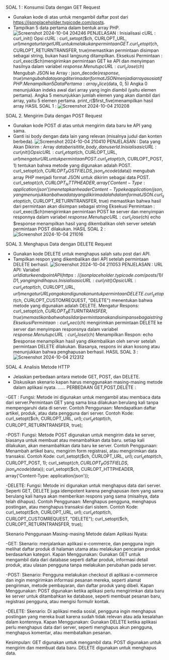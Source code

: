 SOAL 1 : Konsumsi Data dengan GET Request
- Gunakan kode di atas untuk mengambil daftar post dari https://jsonplaceholder.typicode.com/posts.
- Tampilkan 5 data pertama dalam bentuk array PHP.
  ![Screenshot 2024-10-04 204246](https://github.com/user-attachments/assets/845b5c4d-b10f-4ce6-82b6-12eb2e290156)
PENJELASAN :
Inisialisasi cURL :
curl_init()
Opsi cURL :
curl_setopt($ch, CURLOPT_URL, $url)mengatur target URL untuk melakukan permintaan GET.
curl_setopt($ch, CURLOPT_RETURNTRANSFER, true)memastikan permintaan disimpan sebagai string, bukan hasil langsung ditampilkan.
Eksekusi Permintaan :
curl_exec($ch)mengirimkan permintaan GET ke API dan menyimpan hasilnya dalam variabel $response.
Menutup cURL :
curl_close($ch)
Mengubah JSON ke Array :
json_decode($response, true)mengubah data yang diterima dari format JSON menjadi array asosiatif PHP.
Menampilkan 5 Data Pertama :
array_slice($data, 0, 5)
Angka 0 menunjukkan indeks awal dari array yang ingin diambil (yaitu elemen pertama).
Angka 5 menunjukkan jumlah elemen yang akan diambil dari array, yaitu 5 elemen pertama.
print_r($first_five)menampilkan hasil array
HASIL SOAL 1 :
![Screenshot 2024-10-04 210208](https://github.com/user-attachments/assets/b64911ca-4051-4e4f-9885-ca89b7174b76)


SOAL 2. Mengirim Data dengan POST Request
- Gunakan kode POST di atas untuk mengirim data baru ke API yang sama.
- Ganti isi body dengan data lain yang relevan (misalnya judul dan konten berbeda).
![Screenshot 2024-10-04 210410](https://github.com/user-attachments/assets/32cf829c-5ca4-4a8f-8407-36c808d69a73)
PENJELASAN :
Data yang Akan Dikirim :
Array $data berisi title, body, dan userId.
Inisialisasi cURL :
curl_init()
Opsi cURL :
curl_setopt($ch, CURLOPT_URL, $url) mengatur URL untuk permintaan POST.
curl_setopt($ch, CURLOPT_POST, 1) tentukan bahwa metode yang digunakan adalah POST.
curl_setopt($ch, CURLOPT_POSTFIELDS, json_encode($data)) mengubah array PHP menjadi format JSON untuk dikirim sebagai data POST.
curl_setopt($ch, CURLOPT_HTTPHEADER, array('Content-Type: application/json')) menetapkan header Content-Typeke application/json, yang menunjukkan bahwa data yang dikirim adalah dalam format JSON.
curl_setopt($ch, CURLOPT_RETURNTRANSFER, true) memastikan bahwa hasil dari permintaan akan disimpan sebagai string
Eksekusi Permintaan :
curl_exec($ch)mengirimkan permintaan POST ke server dan menyimpan responnya dalam variabel $response.
Menutup cURL :
curl_close($ch)
echo $response menampilkan hasil yang dikembalikan oleh server setelah permintaan POST dilakukan.
HASIL SOAL 2 :
![Screenshot 2024-10-04 211016](https://github.com/user-attachments/assets/b09f73bf-ca9f-4e01-819a-114f16ed69e2)


SOAL 3. Menghapus Data dengan DELETE Request
- Gunakan kode DELETE untuk menghapus salah satu post dari API.
- Tampilkan respon yang dikembalikan dari API setelah permintaan DELETE berhasil.
![Screenshot 2024-10-04 211053](https://github.com/user-attachments/assets/2499a265-e59a-446f-8ac6-46d063b7d7da)
PENJELASAN :
URL API:
Variabel $url diatur ke endpoint API (https://jsonplaceholder.typicode.com/posts/1)  ID 1, yang ingin dihapus.
Inisialisasi cURL:
curl_init()
Opsi cURL:
curl_setopt($ch, CURLOPT_URL, $url) mengatur URL yang akan digunakan untuk permintaan DELETE.
curl_setopt($ch, CURLOPT_CUSTOMREQUEST, "DELETE") menentukan bahwa metode yang digunakan adalah DELETE.
Mengatur Respons:
curl_setopt($ch, CURLOPT_RETURNTRANSFER, true) memastikan bahwa hasil dari permintaan akan disimpan sebagai string
Eksekusi Permintaan:
curl_exec($ch) mengirimkan permintaan DELETE ke server dan menyimpan responsnya dalam variabel $response.
Menutup cURL:
curl_close($ch) 
Menampilkan Respon:
echo $response menampilkan hasil yang dikembalikan oleh server setelah permintaan DELETE dilakukan. Biasanya, respons ini akan kosong atau menunjukkan bahwa penghapusan berhasil.
HASIL SOAL 3 :
![Screenshot 2024-10-04 212312](https://github.com/user-attachments/assets/150c6f1c-4c32-4ed5-a864-88a8ec55b23e)


SOAL 4. Analisis Metode HTTP
- Jelaskan perbedaan antara metode GET, POST, dan DELETE.
- Diskusikan skenario kapan harus menggunakan masing-masing metode dalam aplikasi nyata.
......
  PERBEDAAN GET,POST,DELETE :

  
-GET :
Fungsi: Metode ini digunakan untuk mengambil atau membaca data dari server.Permintaan GET yang sama bisa dilakukan berulang kali tanpa mempengaruhi data di server.
Contoh Penggunaan: Mendapatkan daftar artikel, produk, atau data pengguna dari server.
Contoh Kode:
curl_setopt($ch, CURLOPT_URL, $url);
curl_setopt($ch, CURLOPT_RETURNTRANSFER, true);


-POST:
Fungsi: Metode POST digunakan untuk mengirim data ke server, biasanya untuk membuat atau menambahkan data baru.  setiap kali dilakukan, akan menambahkan data baru ke server.
Contoh Penggunaan: Menambah artikel baru, mengirim form registrasi, atau mengirimkan data transaksi.
Contoh Kode:
curl_setopt($ch, CURLOPT_URL, $url);
curl_setopt($ch, CURLOPT_POST, 1);
curl_setopt($ch, CURLOPT_POSTFIELDS, json_encode($data));
curl_setopt($ch, CURLOPT_HTTPHEADER, array('Content-Type: application/json'));


-DELETE:
Fungsi: Metode ini digunakan untuk menghapus data dari server. Seperti GET, DELETE juga idempotent karena penghapusan item yang sama berulang kali hanya akan memberikan respons yang sama (misalnya, data telah dihapus).
Contoh Penggunaan: Menghapus pengguna, menghapus postingan, atau menghapus transaksi dari sistem.
Contoh Kode:
curl_setopt($ch, CURLOPT_URL, $url);
curl_setopt($ch, CURLOPT_CUSTOMREQUEST, "DELETE");
curl_setopt($ch, CURLOPT_RETURNTRANSFER, true);


Skenario Penggunaan Masing-masing Metode dalam Aplikasi Nyata:

-GET:
Skenario: menjalankan aplikasi e-commerce, dan pengguna ingin melihat daftar produk di halaman utama atau melakukan pencarian produk berdasarkan kategori.
Kapan Menggunakan: Gunakan GET untuk mengambil data dari database seperti daftar produk, informasi detail produk, atau ulasan pengguna tanpa melakukan perubahan pada server.

-POST:
Skenario: Pengguna melakukan checkout di aplikasi e-commerce dan ingin mengirimkan informasi pesanan mereka, seperti alamat pengiriman, metode pembayaran, dan daftar produk yang dibeli.
Kapan Menggunakan: POST digunakan ketika aplikasi perlu mengirimkan data baru ke server untuk ditambahkan ke database, seperti membuat pesanan baru, registrasi pengguna, atau mengisi formulir kontak.

-DELETE:
Skenario: Di aplikasi media sosial, pengguna ingin menghapus postingan yang mereka buat karena sudah tidak relevan atau ada kesalahan dalam kontennya.
Kapan Menggunakan: Gunakan DELETE ketika aplikasi perlu menghapus data dari server, seperti menghapus akun pengguna, menghapus komentar, atau membatalkan pesanan.

Kesimpulan:
GET digunakan untuk mengambil data.
POST digunakan untuk mengirim dan membuat data baru.
DELETE digunakan untuk menghapus data.